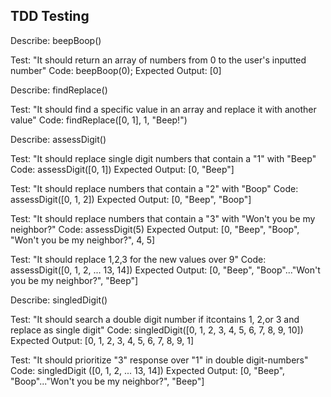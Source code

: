 TDD Testing
-----------
Describe: beepBoop()

Test: "It should return an array of numbers from 0 to the user's inputted number"
Code: beepBoop(0);
Expected Output: [0]

Describe: findReplace()

Test: "It should find a specific value in an array and replace it with another value"
Code: findReplace([0, 1], 1, "Beep!")

Describe: assessDigit()

Test: "It should replace single digit numbers that contain a "1" with "Beep"
Code: assessDigit([0, 1])
Expected Output: [0, "Beep"]

Test: "It should replace numbers that contain a "2" with "Boop"
Code: assessDigit([0, 1, 2])
Expected Output: [0, "Beep", "Boop"]

Test: "It should replace numbers that contain a "3" with "Won't you be my neighbor?"
Code: assessDigit(5)
Expected Output: [0, "Beep", "Boop", "Won't you be my neighbor?", 4, 5]

Test: "It should replace 1,2,3 for the new values over 9"
Code: assessDigit([0, 1, 2, ... 13, 14])
Expected Output: [0, "Beep", "Boop"..."Won't you be my neighbor?", "Beep"]

Describe: singledDigit()

Test: "It should search a double digit number if itcontains 1, 2,or 3 and replace as single digit"
Code: singledDigit([0, 1, 2, 3, 4, 5, 6, 7, 8, 9, 10])
Expected Output: [0, 1, 2, 3, 4, 5, 6, 7, 8, 9, 1]

Test: "It should prioritize "3" response over "1" in double digit-numbers"
Code: singledDigit ([0, 1, 2, ... 13, 14])
Expected Output: [0, "Beep", "Boop"..."Won't you be my neighbor?", "Beep"] 